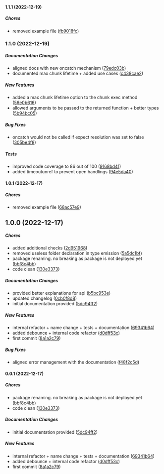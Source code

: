 #### 1.1.1 (2022-12-19)

##### Chores

*  removed example file ([fb9018fc](https://github.com/Cadienvan/async-task-packer/commit/fb9018fc7ded871852b2f23d00b0ccabd43246fb))

### 1.1.0 (2022-12-19)

##### Documentation Changes

*  aligned docs with new oncatch mechanism ([79edc03b](https://github.com/Cadienvan/async-task-packer/commit/79edc03b44609b406db35529182f10ea560bd077))
*  documented max chunk lifetime + added use cases ([c438cae2](https://github.com/Cadienvan/async-task-packer/commit/c438cae259a51d6f7bef9653ab05df58d4b4ba62))

##### New Features

*  added a max chunk lifetime option to the chunk exec method ([56e0b616](https://github.com/Cadienvan/async-task-packer/commit/56e0b6168bc1bc3a373c6007513d679e6a5b6bc5))
*  allowed arguments to be passed to the returned function + better types ([5b94bc05](https://github.com/Cadienvan/async-task-packer/commit/5b94bc05073d341418552d081042727b8a8ee4a4))

##### Bug Fixes

*  oncatch would not be called if expect resolution was set to false ([305be4f8](https://github.com/Cadienvan/async-task-packer/commit/305be4f8a0668076c9a9532a3daf9378aeac6751))

##### Tests

*  improved code coverage to 86 out of 100 ([9168bd41](https://github.com/Cadienvan/async-task-packer/commit/9168bd415fb5041451da1ada4244d6f4407a3366))
*  added timeoutunref to prevent open handlings ([94e5da40](https://github.com/Cadienvan/async-task-packer/commit/94e5da40be7f6faddd8ba77e7639db1a2f4a7515))

#### 1.0.1 (2022-12-17)

##### Chores

*  removed example file ([68ac57e9](https://github.com/Cadienvan/async-task-packer/commit/68ac57e959302c669626c91a9fb158ec631f70bf))

## 1.0.0 (2022-12-17)

##### Chores

*  added additional checks ([2d951968](https://github.com/Cadienvan/async-task-packer/commit/2d95196831d34f657a36c659640c138b069ea548))
*  removed useless folder declaration in type emission ([5a5dc1bf](https://github.com/Cadienvan/async-task-packer/commit/5a5dc1bfa7a15fd61d9ed7c711703487c7a85b27))
*  package renaming. no breaking as package is not deployed yet ([bbf8c4bb](https://github.com/Cadienvan/async-task-packer/commit/bbf8c4bbb602941646fc16c35873948ef4b142f4))
*  code clean ([130e3373](https://github.com/Cadienvan/async-task-packer/commit/130e3373a4614a144f5de0d3e48dac1bd0b4e203))

##### Documentation Changes

*  provided better explanations for api ([b5bc953e](https://github.com/Cadienvan/async-task-packer/commit/b5bc953e57be6ac163cd4ec31f6a4b02412df465))
*  updated changelog ([0cb0f8d8](https://github.com/Cadienvan/async-task-packer/commit/0cb0f8d80cab56528739d52c32f5ade2304f4330))
*  initial documentation provided ([5dc94ff2](https://github.com/Cadienvan/async-task-packer/commit/5dc94ff25b393fe45e5fc610ee5df05573336515))

##### New Features

*  internal refactor + name change + tests + documentation ([69341b64](https://github.com/Cadienvan/async-task-packer/commit/69341b64f06266a7b32b8b26a4853f8ce0487a8d))
*  added debounce + internal code refactor ([d0dff53c](https://github.com/Cadienvan/async-task-packer/commit/d0dff53c763b2f4b3fd15b3d8894fe2da1b54ca6))
*  first commit ([8a1a2c79](https://github.com/Cadienvan/async-task-packer/commit/8a1a2c79e58590bf8778927a269176252fb1f004))

##### Bug Fixes

*  aligned error management with the documentation ([f48f2c5d](https://github.com/Cadienvan/async-task-packer/commit/f48f2c5d6f5efc7df3f5102220dcf23fc94f46d1))

#### 0.0.1 (2022-12-17)

##### Chores

- package renaming. no breaking as package is not deployed yet ([bbf8c4bb](https://github.com/Cadienvan/async-task-packer/commit/bbf8c4bbb602941646fc16c35873948ef4b142f4))
- code clean ([130e3373](https://github.com/Cadienvan/async-task-packer/commit/130e3373a4614a144f5de0d3e48dac1bd0b4e203))

##### Documentation Changes

- initial documentation provided ([5dc94ff2](https://github.com/Cadienvan/async-task-packer/commit/5dc94ff25b393fe45e5fc610ee5df05573336515))

##### New Features

- internal refactor + name change + tests + documentation ([69341b64](https://github.com/Cadienvan/async-task-packer/commit/69341b64f06266a7b32b8b26a4853f8ce0487a8d))
- added debounce + internal code refactor ([d0dff53c](https://github.com/Cadienvan/async-task-packer/commit/d0dff53c763b2f4b3fd15b3d8894fe2da1b54ca6))
- first commit ([8a1a2c79](https://github.com/Cadienvan/async-task-packer/commit/8a1a2c79e58590bf8778927a269176252fb1f004))
